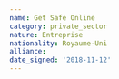 ```yaml
---
name: Get Safe Online
category: private_sector
nature: Entreprise
nationality: Royaume-Uni
alliance: 
date_signed: '2018-11-12'
---
```

    